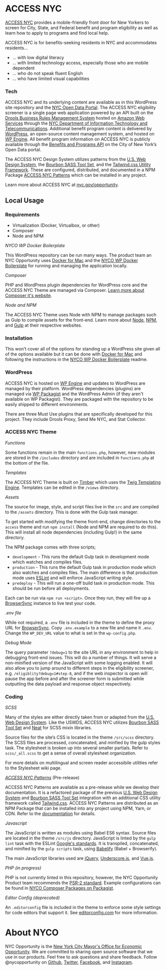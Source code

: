 # ACCESS NYC
[ACCESS NYC](http://nyc.gov/accessnyc) provides a mobile-friendly front door for New Yorkers to screen for City, State, and Federal benefit and program eligibility as well as learn how to apply to programs and find local help.

ACCESS NYC is for benefits-seeking residents in NYC and accommodates residents...

* ... with low digital literacy
* ... with limited technology access, especially those who are mobile dependent
* ... who do not speak fluent English
* ... who have limited visual capabilities

### Tech
ACCESS NYC and its underlying content are available as in this WordPress site repository and the [NYC Open Data Portal](https://data.cityofnewyork.us/Social-Services/Benefits-and-Programs-API/2j8u-wtju). The ACCESS NYC eligibility screener is a single page web application powered by an API built on the [Drools Business Rules Management System](https://www.drools.org/) hosted on [Amazon Web Services](https://aws.amazon.com/) through the [NYC Department of Information Technology and Telecommunications](http://www.nyc.gov/doitt). Additional benefit program content is delivered by [WordPress](https://wordpress.org/), an open-source content management system, and hosted on [WP Engine](https://wpengine.com/). All benefit program information on ACCESS NYC is publicly available through the [Benefits and Programs API](https://data.cityofnewyork.us/Social-Services/Benefits-and-Programs-API/2j8u-wtju) on the City of New York’s Open Data portal.

The ACCESS NYC Design System utilizes patterns from the [U.S. Web Design System](https://designsystem.digital.gov/), the [Bourbon SASS Tool Set](https://www.bourbon.io/), and the [Tailwind.css Utility Framework](https://tailwindcss.com/). These are configured, distributed, and documented in a NPM Package [ACCESS NYC Patterns](https://github.com/cityofnewyork/access-nyc-patterns) which can be installed in any project.

Learn more about ACCESS NYC at [nyc.gov/opportunity](http://www1.nyc.gov/site/opportunity/portfolio/access-nyc.page).

## Local Usage

### Requirements
* Virtualization (Docker, Virtualbox, or other)
* Composer
* Node and NPM

*NYCO WP Docker Boilerplate*

This WordPress repository can be run many ways. The product team an NYC Opportunity uses [Docker for Mac](https://www.docker.com/docker-mac) and the [NYCO WP Docker Boilerplate](https://github.com/cityofnewyork/nyco-wp-docker-boilerplate) for running and managing the application locally.

*Composer*

PHP and WordPress plugin dependencies for WordPress core and the ACCESS NYC Theme are managed via Composer. [Learn more about Composer it's website](https://getcomposer.org/).

*Node and NPM*

The ACCESS NYC Theme uses Node with NPM to manage packages such as Gulp to compile assets for the front-end. Learn more about [Node](https://nodejs.org), [NPM](https://www.npmjs.com/), and [Gulp](https://gulpjs.com/) at their respective websites.

### Installation
This won't cover all of the options for standing up a WordPress site given all of the options available but it can be done with [Docker for Mac](https://www.docker.com/docker-mac) and following the instructions in the [NYCO WP Docker Boilerplate](https://github.com/cityofnewyork/nyco-wp-docker-boilerplate) readme.

### WordPress
ACCESS NYC is hosted on [WP Engine](https://wpengine.com/) and updates to WordPress are managed by their platform. WordPress dependencies (plugins) are managed via [WP Packagist](https://wpackagist.org/) and the WordPress Admin (if they aren't available on WP Packagist). They are packaged with the repository to be easily shipped to different environments.

There are three Must Use plugins that are specifically developed for this project. They include Drools Proxy, Send Me NYC, and Stat Collector.

### ACCESS NYC Theme
*Functions*

Some functions remain in the main `functions.php`, however, new modules are stored in the `/includes` directory and are included in `functions.php` at the bottom of the file.

*Templates*

The ACCESS NYC Theme is built on [Timber](https://www.upstatement.com/timber/) which uses the [Twig Templating Engine](https://twig.symfony.com/). Templates can be edited in the `/views` directory.

*Assets*

The source for image, style, and script files live in the `src` and are compiled to the `/assets` directory. This is done with the Gulp task manager.

To get started with modifying the theme front-end, change directories to the `access` theme and run `npm install` (Node and NPM are required to do this). This will install all node dependencies (including Gulp!) in the same directory.

The NPM package comes with three scripts;

* `development` - This runs the default Gulp task in development mode which watches and compiles files.
* `production` - This runs the default Gulp task in production mode which also watches and compiles files. The main difference is that production mode uses [ESLint](https://eslint.org/) and will enforce JavaScript writing style.
* `predeploy` - This will run a one-off build task in production mode. This should be run before all deployments.

Each can be run via `npm run <script>`. Once they run, they will fire up a [BrowserSync](https://www.browsersync.io/) instance to live test your code.

*.env file*

While not required, a `.env` file is included in the theme to define the proxy URL for [BrowserSync](https://www.browsersync.io/). Copy `.env.example` to a new file and name it `.env`. Change the `WP_DEV_URL` value to what is set in the `wp-config.php`.

*Debug Mode*

The query parameter `?debug=1` to the site URL in any environment to help in debugging front-end issues. This will do a number of things. It will serve a non-minified version of the JavaScript with some logging enabled. It will also allow you to jump around to different steps in the eligibility screener, e.g. `/eligiblity?debug=1#step-8`, and if the web inspector is open will pause the app before and after the screener form is submitted while outputting the data payload and response object respectively.

### Coding

*SCSS*

Many of the styles are either directly taken from or adapted from the [U.S. Web Design System](https://designsystem.digital.gov/). Like the USWDS, ACCESS NYC utilizes [Bourbon SASS Tool Set](https://www.bourbon.io/) and [Neat](https://neat.bourbon.io/) for SCSS mixin libraries.

Source files for the site’s CSS is located in the theme `/src/scss` directory. The SCSS files are processed, concatenated, and minfied by the gulp styles task. The stylesheet is broken up into several smaller partials. Refer to `scss/_all.scss` to get a sense of overall stylesheet organization.

For more details on multilingual and screen reader accessibile utilities refer to the Stylesheet wiki page.

*[ACCESS NYC Patterns](https://github.com/cityofnewyork/access-nyc-patterns)* (Pre-release)

ACCESS NYC Patterns are available as a pre-release while we develop their documentation. It is a refactored package of the previous [U.S. Web Design System](https://designsystem.digital.gov/) and [Bourbon SASS Tool Set](https://www.bourbon.io/) integration with an additional CSS utility framework called [Tailwind.css](https://tailwindcss.com/). ACCESS NYC Patterns are distributed as an NPM Package that can be installed into any project using NPM, Yarn, or CDN. Refer to the [documentation](https://github.com/cityofnewyork/access-nyc-patterns) for details.

*Javascript*

The JavaScript is written as modules using Babel ES6 syntax. Source files are located in the theme `/src/js` directory. JavaScript is linted by the `gulp lint` task with the ESLint [Google's standards](https://google.github.io/styleguide/javascriptguide.xml). It is transpiled, concatenated, and minified by the `gulp scripts` task, using [Babelify](https://github.com/babel/babelify) (Babel + Browserify).

The main JavaScript libraries used are [jQuery](http://jquery.com/), [Underscore.js](http://underscorejs.org/), and [Vue.js](https://vuejs.org/). 

*PHP (in progress)*

PHP is not currently linted in this repository, however, the NYC Opportunity Product team recommends the [PSR-2 standard](https://www.php-fig.org/psr/psr-2/). Example configurations can be found in [NYCO Composer Packages on Packagist](https://packagist.org/users/nycopportunity/).

*Editor Config (deprecated)*

An `.editorconfig` file is included in the theme to enforce some style settings for code editors that support it. See [editorconfig.com](http://editorconfig.org/) for more information.

# About NYCO

NYC Opportunity is the [New York City Mayor's Office for Economic Opportunity](http://nyc.gov/opportunity). We are committed to sharing open source software that we use in our products. Feel free to ask questions and share feedback. Follow @nycopportunity on [Github](https://github.com/orgs/CityOfNewYork/teams/nycopportunity), [Twitter](https://twitter.com/nycopportunity), [Facebook](https://www.facebook.com/NYCOpportunity/), and [Instagram](https://www.instagram.com/nycopportunity/).